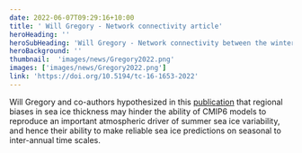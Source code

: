 ```yaml
---
date: 2022-06-07T09:29:16+10:00
title: ' Will Gregory - Network connectivity article'
heroHeading: ''
heroSubHeading: 'Will Gregory - Network connectivity between the winter Arctic Oscillation and summer sea ice in CMIP6 models and observations '
heroBackground: ''
thumbnail:  'images/news/Gregory2022.png'
images: ['images/news/Gregory2022.png']
link: 'https://doi.org/10.5194/tc-16-1653-2022'
---
```


Will Gregory and co-authors hypothesized in this [publication](https://doi.org/10.5194/tc-16-1653-2022) that regional biases in sea ice thickness may hinder the ability of CMIP6 models to reproduce an important atmospheric driver of summer sea ice variability, and hence their ability to make reliable sea ice predictions on seasonal to inter-annual time scales.
